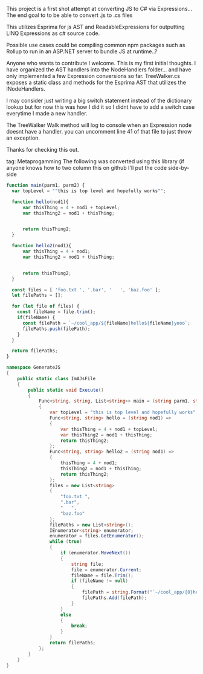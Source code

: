 This project is a first shot attempt at converting JS to C# via Expressions... The end goal to to be able to convert .js to .cs files

This utilizes Esprima for js AST and ReadableExpressions for outputting LINQ Expressions as c# source code.

Possible use cases could be compiling common npm packages such as Rollup to run in an ASP.NET server to bundle JS at runtime..?

Anyone who wants to contribute I welcome. This is my first initial thoughts. I have organized the AST handlers into the NodeHandlers folder... 
and have only implemented a few Expression conversions so far. TreeWalker.cs exposes a static class and methods for the Esprima AST that utilizes the INodeHandlers.

I may consider just writing a big switch statement instead of the dictionary lookup but for now this was how I did it so I didnt have to add a switch case everytime I made a new handler.

The TreeWalker Walk method will log to console when an Expression node doesnt have a handler. you can uncomment line 41 of that file to just throw an exception.

Thanks for checking this out.

tag: Metaprogamming
The following was converted using this library (if anyone knows how to two column this on github I'll put the code side-by-side
```javascript
function main(parm1, parm2) {
  var topLevel = ""this is top level and hopefully works"";

  function hello(nod1){
      var thisThing = 4 + nod1 + topLevel;
      var thisThing2 = nod1 + thisThing;


      return thisThing2;
  }

  function hello2(nod1){
      var thisThing = 4 + nod1;
      var thisThing2 = nod1 + thisThing;


      return thisThing2;
  }

  const files = [ 'foo.txt ', '.bar', '   ', 'baz.foo' ];
  let filePaths = [];

  for (let file of files) {
    const fileName = file.trim();
    if(fileName) {
      const filePath = `~/cool_app/${fileName}hello${fileName}yooo`;
      filePaths.push(filePath);
    }
  }

  return filePaths;
}
```


```csharp
namespace GenerateJS
{
    public static class ImAJsFile
    {
        public static void Execute()
        {
            Func<string, string, List<string>> main = (string parm1, string parm2) =>
            {
                var topLevel = "this is top level and hopefully works";
                Func<string, string> hello = (string nod1) =>
                {
                    var thisThing = 4 + nod1 + topLevel;
                    var thisThing2 = nod1 + thisThing;
                    return thisThing2;
                };
                Func<string, string> hello2 = (string nod1) =>
                {
                    thisThing = 4 + nod1;
                    thisThing2 = nod1 + thisThing;
                    return thisThing2;
                };
                files = new List<string>
                {
                    "foo.txt ",
                    ".bar",
                    "   ",
                    "baz.foo"
                };
                filePaths = new List<string>();
                IEnumerator<string> enumerator;
                enumerator = files.GetEnumerator();
                while (true)
                {
                    if (enumerator.MoveNext())
                    {
                        string file;
                        file = enumerator.Current;
                        fileName = file.Trim();
                        if (fileName != null)
                        {
                            filePath = string.Format("`~/cool_app/{0}hello{1}yooo`", fileName, fileName);
                            filePaths.Add(filePath);
                        }
                    }
                    else
                    {
                        break;
                    }
                }
                return filePaths;
            };
        }
    }
}
```
